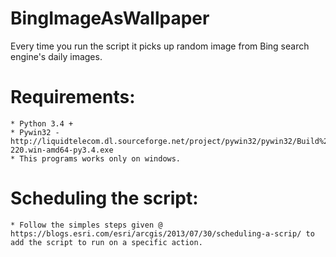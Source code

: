 # BingImageAsWallpaper

Every time you run the script it picks up random image from Bing search engine's daily images.

# Requirements:

	* Python 3.4 +
	* Pywin32 -  http://liquidtelecom.dl.sourceforge.net/project/pywin32/pywin32/Build%20220/pywin32-220.win-amd64-py3.4.exe
	* This programs works only on windows.


# Scheduling the script:

	* Follow the simples steps given @ https://blogs.esri.com/esri/arcgis/2013/07/30/scheduling-a-scrip/ to add the script to run on a specific action.

